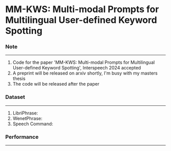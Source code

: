 # MM-KWS: Multi-modal Prompts for Multilingual User-defined Keyword Spotting

### Note
---
1. Code for the paper 'MM-KWS: Multi-modal Prompts for Multilingual User-defined Keyword Spotting', Interspeech 2024 accepted
2. A preprint will be released on arxiv shortly, I'm busy with my masters thesis
3. The code will be released after the paper

### Dataset
---
1. LibriPhrase:
2. WenetPhrase:
3. Speech Command:

### Performance
---



